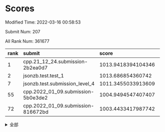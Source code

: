 # Scores

Modified Time: 2022-03-16 00:58:53

Submit Num: 207

All Rank Num: 361677

| rank |               submit               |       score        |       sigma        | pk_num |
| :--- | :--------------------------------- | :----------------- | :----------------- | :----- |
| 1    | cpp.21_12_24.submission-2b2ea0d7   | 1013.9418394104346 | 0.8251376093191882 | 6987   |
| 2    | jsonzb.test.test_1                 | 1013.686854360742  | 0.818473800480564  | 6985   |
| 7    | jsonzb.test.submission_level_4     | 1011.3455033913609 | 0.7840460977075417 | 6994   |
| 55   | cpp.2022_01_09.submission-5b0e3de2 | 1004.9494547407407 | 0.7119806101047831 | 6993   |
| 72   | cpp.2022_01_09.submission-816672bd | 1003.4433417987742 | 0.7276410642199808 | 6987   |


<details>
<summary>全部</summary>

| rank |                 submit                 |       score        |       sigma        | pk_num |
| :--- | :------------------------------------- | :----------------- | :----------------- | :----- |
| 1    | cpp.21_12_24.submission-2b2ea0d7       | 1013.9418394104346 | 0.8251376093191882 | 6987   |
| 2    | jsonzb.test.test_1                     | 1013.686854360742  | 0.818473800480564  | 6985   |
| 3    | gobigger.level_3.submission_level_3_22 | 1011.6376542604651 | 0.7781182781892966 | 6987   |
| 4    | gobigger.level_3.submission_level_3_18 | 1011.4595232032723 | 0.7489607396537457 | 6989   |
| 5    | gobigger.level_3.submission_level_3_42 | 1011.4334593627458 | 0.7823629036645828 | 6987   |
| 6    | gobigger.level_3.submission_level_3_33 | 1011.4170992424918 | 0.779627491166032  | 6989   |
| 7    | jsonzb.test.submission_level_4         | 1011.3455033913609 | 0.7840460977075417 | 6994   |
| 8    | gobigger.level_3.submission_level_3_5  | 1011.3228827300665 | 0.7862841177676676 | 6985   |
| 9    | gobigger.level_3.submission_level_3_31 | 1011.2142994266835 | 0.7689242750246843 | 6989   |
| 10   | gobigger.level_3.submission_level_3_19 | 1011.0941371639796 | 0.7786335227362866 | 6988   |
| 11   | gobigger.level_3.submission_level_3_38 | 1011.0753226406753 | 0.7789435504328752 | 6987   |
| 12   | gobigger.level_3.submission_level_3_36 | 1011.0466490905407 | 0.7693464126410673 | 6989   |
| 13   | gobigger.level_3.submission_level_3_3  | 1010.8816536347168 | 0.764673407204842  | 6988   |
| 14   | gobigger.level_3.submission_level_3_13 | 1010.8117623481402 | 0.7578388309663642 | 6996   |
| 15   | gobigger.level_3.submission_level_3_48 | 1010.7887975086711 | 0.7630522162124711 | 6987   |
| 16   | gobigger.level_3.submission_level_3_6  | 1010.7590512988709 | 0.7721021220610614 | 6992   |
| 17   | gobigger.level_3.submission_level_3_7  | 1010.7049702770589 | 0.7806935030436464 | 6990   |
| 18   | gobigger.level_3.submission_level_3_43 | 1010.6981872984168 | 0.7618653705601884 | 6988   |
| 19   | gobigger.level_3.submission_level_3_37 | 1010.6465948944466 | 0.7599315280271594 | 6995   |
| 20   | gobigger.level_3.submission_level_3_1  | 1010.6103023573792 | 0.7653829245793762 | 6988   |
| 21   | gobigger.level_3.submission_level_3_16 | 1010.606546276662  | 0.756909073554625  | 6988   |
| 22   | gobigger.level_3.submission_level_3_40 | 1010.6047723383263 | 0.7537778230333879 | 6993   |
| 23   | gobigger.level_3.submission_level_3_10 | 1010.4013788086932 | 0.7380838407031873 | 6992   |
| 24   | gobigger.level_3.submission_level_3_34 | 1010.3898295469147 | 0.7487571695023293 | 6990   |
| 25   | gobigger.level_3.submission_level_3_12 | 1010.36159016754   | 0.7710617963702502 | 6992   |
| 26   | gobigger.level_3.submission_level_3_23 | 1010.3542040701534 | 0.7690500794944779 | 6994   |
| 27   | gobigger.level_3.submission_level_3_15 | 1010.3000887362192 | 0.7534575656969308 | 6988   |
| 28   | gobigger.level_3.submission_level_3_17 | 1010.2941900992616 | 0.7809032953914646 | 6988   |
| 29   | gobigger.level_3.submission_level_3_45 | 1010.2823122403904 | 0.7666454075530745 | 6988   |
| 30   | gobigger.level_3.submission_level_3_25 | 1010.2590244178837 | 0.7464578826609601 | 6990   |
| 31   | gobigger.level_3.submission_level_3_46 | 1010.1991983108832 | 0.7593024388297375 | 6987   |
| 32   | gobigger.level_3.submission_level_3_4  | 1010.189975329295  | 0.7559287145649165 | 6993   |
| 33   | gobigger.level_3.submission_level_3_44 | 1010.0512756626971 | 0.7429814129826241 | 6990   |
| 34   | gobigger.level_3.submission_level_3_8  | 1010.050086818238  | 0.7841065668214173 | 6987   |
| 35   | gobigger.level_3.submission_level_3_27 | 1009.9594712810369 | 0.7546615078922163 | 6990   |
| 36   | gobigger.level_3.submission_level_3_24 | 1009.9530595055971 | 0.7519111038229885 | 6982   |
| 37   | gobigger.level_3.submission_level_3_30 | 1009.8762545427363 | 0.7544733158930254 | 6989   |
| 38   | gobigger.level_3.submission_level_3_14 | 1009.7544950204328 | 0.7722297935952444 | 6991   |
| 39   | gobigger.level_3.submission_level_3_26 | 1009.6887624453905 | 0.7785144382370701 | 6993   |
| 40   | gobigger.level_3.submission_level_3_11 | 1009.5783334795215 | 0.7510574932614834 | 6987   |
| 41   | gobigger.level_3.submission_level_3_28 | 1009.5487029334809 | 0.7363045500988344 | 6989   |
| 42   | gobigger.level_3.submission_level_3_20 | 1009.5427604227791 | 0.7484460600889742 | 6984   |
| 43   | gobigger.level_3.submission_level_3_39 | 1009.4784852690957 | 0.7512279715220268 | 6989   |
| 44   | gobigger.level_3.submission_level_3_9  | 1009.4644785881628 | 0.7590627841588822 | 6985   |
| 45   | gobigger.level_3.submission_level_3_41 | 1009.3977180999825 | 0.7678267294766521 | 6986   |
| 46   | gobigger.level_3.submission_level_3_29 | 1009.2910724384768 | 0.7601827906603605 | 6988   |
| 47   | gobigger.level_3.submission_level_3_49 | 1009.1823575449636 | 0.7469478674870353 | 6984   |
| 48   | gobigger.level_3.submission_level_3_47 | 1009.0640532286304 | 0.76072136301944   | 6987   |
| 49   | gobigger.level_3.submission_level_3_21 | 1008.980849160536  | 0.7302377869964112 | 6986   |
| 50   | gobigger.level_3.submission_level_3_35 | 1008.9437190839292 | 0.767578459546057  | 6987   |
| 51   | gobigger.level_3.submission_level_3_2  | 1008.9033184609423 | 0.7560606478743892 | 6987   |
| 52   | gobigger.level_3.submission_level_3_0  | 1008.8252228438251 | 0.7473640374734254 | 6991   |
| 53   | gobigger.level_3.submission_level_3_32 | 1008.7350819984904 | 0.7325479781336762 | 6991   |
| 54   | gobigger.level_1.submission_level_1_38 | 1005.2351003615044 | 0.7294624226695554 | 6987   |
| 55   | cpp.2022_01_09.submission-5b0e3de2     | 1004.9494547407407 | 0.7119806101047831 | 6993   |
| 56   | gobigger.level_1.submission_level_1_43 | 1004.6354587433273 | 0.723250173554991  | 6991   |
| 57   | gobigger.level_1.submission_level_1_16 | 1004.5803704265478 | 0.7162729217631287 | 6995   |
| 58   | gobigger.level_1.submission_level_1_23 | 1004.3334468365246 | 0.7145159939011315 | 6994   |
| 59   | gobigger.level_1.submission_level_1_26 | 1004.3288106091834 | 0.72086947099005   | 6988   |
| 60   | gobigger.level_1.submission_level_1_14 | 1004.1308676015659 | 0.7259053820834654 | 6992   |
| 61   | gobigger.level_1.submission_level_1_13 | 1003.9600533107922 | 0.7159308779184608 | 6993   |
| 62   | gobigger.level_1.submission_level_1_15 | 1003.9286358131811 | 0.7187630761659457 | 6984   |
| 63   | gobigger.level_1.submission_level_1_12 | 1003.8634956668542 | 0.7118050774542518 | 6989   |
| 64   | gobigger.level_1.submission_level_1_34 | 1003.779094827885  | 0.7092419212772797 | 6987   |
| 65   | gobigger.level_1.submission_level_1_32 | 1003.7470717735583 | 0.7218655120848602 | 6989   |
| 66   | gobigger.level_1.submission_level_1_46 | 1003.745949518288  | 0.7157667606542437 | 6989   |
| 67   | gobigger.level_1.submission_level_1_48 | 1003.691143510488  | 0.6996284119043944 | 6993   |
| 68   | gobigger.level_1.submission_level_1_25 | 1003.6445313658149 | 0.7226070165357111 | 6994   |
| 69   | gobigger.level_1.submission_level_1_40 | 1003.5276928238188 | 0.7240958389117422 | 6991   |
| 70   | gobigger.level_1.submission_level_1_19 | 1003.5261885702315 | 0.7213817636850998 | 6990   |
| 71   | gobigger.level_1.submission_level_1_11 | 1003.5091919266932 | 0.7210080931624006 | 6993   |
| 72   | cpp.2022_01_09.submission-816672bd     | 1003.4433417987742 | 0.7276410642199808 | 6987   |
| 73   | gobigger.level_1.submission_level_1_39 | 1003.441297896878  | 0.7370040405184468 | 6989   |
| 74   | gobigger.level_1.submission_level_1_42 | 1003.4354328147821 | 0.7203407391959917 | 6983   |
| 75   | gobigger.level_1.submission_level_1_6  | 1003.4319384505468 | 0.7120293653495599 | 6994   |
| 76   | gobigger.level_1.submission_level_1_4  | 1003.4050400424074 | 0.7147659237953193 | 6987   |
| 77   | gobigger.level_1.submission_level_1_20 | 1003.3533809089982 | 0.7161418949359577 | 6987   |
| 78   | gobigger.level_1.submission_level_1_30 | 1003.2863949096559 | 0.7157531375389535 | 6985   |
| 79   | gobigger.level_1.submission_level_1_1  | 1003.2793180429402 | 0.7344013463364009 | 6992   |
| 80   | gobigger.level_1.submission_level_1_24 | 1003.2599005121004 | 0.7244991068300691 | 6990   |
| 81   | gobigger.level_1.submission_level_1_17 | 1003.2084802073156 | 0.7210314912695185 | 6989   |
| 82   | gobigger.level_1.submission_level_1_8  | 1003.1908245346469 | 0.7137759191299722 | 6989   |
| 83   | gobigger.level_1.submission_level_1_41 | 1003.1629200784625 | 0.7179650200011961 | 6993   |
| 84   | gobigger.level_1.submission_level_1_2  | 1003.1581973389419 | 0.7132595813434552 | 6993   |
| 85   | gobigger.level_1.submission_level_1_29 | 1003.1519239516299 | 0.7120590869869531 | 6989   |
| 86   | gobigger.level_1.submission_level_1_18 | 1003.1213900505843 | 0.7181285185167461 | 6986   |
| 87   | gobigger.level_1.submission_level_1_10 | 1003.1087276428842 | 0.7104386179322469 | 6991   |
| 88   | gobigger.level_1.submission_level_1_22 | 1002.9893024352094 | 0.713446794072183  | 6992   |
| 89   | gobigger.level_1.submission_level_1_31 | 1002.9455220636188 | 0.7299536192287932 | 6987   |
| 90   | gobigger.level_1.submission_level_1_9  | 1002.9438683131508 | 0.7110912632078112 | 6994   |
| 91   | gobigger.level_1.submission_level_1_3  | 1002.9308606383421 | 0.7185699714028417 | 6987   |
| 92   | gobigger.level_1.submission_level_1_33 | 1002.9232860577825 | 0.7089854105116493 | 6994   |
| 93   | gobigger.level_1.submission_level_1_5  | 1002.8627133986137 | 0.7130378032251987 | 6991   |
| 94   | gobigger.level_1.submission_level_1_47 | 1002.7723655790567 | 0.7068034192951126 | 6986   |
| 95   | gobigger.level_1.submission_level_1_44 | 1002.7584855671142 | 0.7207446117424021 | 6985   |
| 96   | gobigger.level_1.submission_level_1_37 | 1002.754973742364  | 0.714194556053904  | 6988   |
| 97   | gobigger.level_1.submission_level_1_7  | 1002.714843314597  | 0.7172415535270665 | 6986   |
| 98   | gobigger.level_1.submission_level_1_45 | 1002.6671357550689 | 0.7113489825395617 | 6990   |
| 99   | gobigger.level_1.submission_level_1_35 | 1002.616184250814  | 0.7172640163827158 | 6986   |
| 100  | gobigger.level_1.submission_level_1_28 | 1002.5505155598171 | 0.7238078065266423 | 6988   |
| 101  | gobigger.level_1.submission_level_1_27 | 1002.0229658364351 | 0.7211581932030154 | 6995   |
| 102  | gobigger.level_1.submission_level_1_21 | 1002.0034735563939 | 0.7127659498902661 | 6991   |
| 103  | gobigger.level_1.submission_level_1_0  | 1001.8577273792635 | 0.7086978825709624 | 6990   |
| 104  | gobigger.level_1.submission_level_1_49 | 1001.7983292342249 | 0.71997540580176   | 6990   |
| 105  | gobigger.level_1.submission_level_1_36 | 1001.6224833301466 | 0.7216251779804589 | 6992   |
| 106  | gobigger.random.submission_random_27   | 997.3204197114799  | 0.6976113175093968 | 6985   |
| 107  | gobigger.random.submission_random_4    | 996.8764888931379  | 0.7170436855157466 | 6987   |
| 108  | gobigger.random.submission_random_16   | 996.7889810617983  | 0.7029581597854772 | 6992   |
| 109  | gobigger.random.submission_random_23   | 996.7613579315416  | 0.6954598322124813 | 6987   |
| 110  | gobigger.random.submission_random_31   | 996.6974830825968  | 0.703219613014769  | 6984   |
| 111  | gobigger.random.submission_random_6    | 996.625217275262   | 0.721958247552004  | 6991   |
| 112  | gobigger.random.submission_random_36   | 996.5088507889143  | 0.7031376916086791 | 6990   |
| 113  | gobigger.random.submission_random_33   | 996.5017105819679  | 0.7109820366529014 | 6990   |
| 114  | gobigger.random.submission_random_49   | 996.4314346036759  | 0.7111524587884775 | 6988   |
| 115  | gobigger.random.submission_random_1    | 996.3899571480422  | 0.6944564042520669 | 6984   |
| 116  | gobigger.random.submission_random_14   | 996.3792752164562  | 0.7013269438401184 | 6996   |
| 117  | gobigger.random.submission_random_48   | 996.3751288113026  | 0.7094518643485268 | 6992   |
| 118  | gobigger.random.submission_random_10   | 996.3594476058316  | 0.7087780853189223 | 6983   |
| 119  | gobigger.random.submission_random_25   | 996.3454211987587  | 0.7062594945488849 | 6990   |
| 120  | gobigger.random.submission_random_32   | 996.2174206937348  | 0.7127939330980698 | 6990   |
| 121  | gobigger.random.submission_random_43   | 996.2004807367931  | 0.705516385277081  | 6990   |
| 122  | gobigger.random.submission_random_44   | 996.1607389744051  | 0.7201409347923934 | 6988   |
| 123  | gobigger.random.submission_random_17   | 996.1557288641144  | 0.7193972269799614 | 6986   |
| 124  | gobigger.random.submission_random_8    | 996.1431106167619  | 0.7158803392367916 | 6986   |
| 125  | gobigger.random.submission_random_12   | 996.0507705122117  | 0.7205013249787237 | 6988   |
| 126  | gobigger.random.submission_random_22   | 996.0493469891419  | 0.7034812157949357 | 6983   |
| 127  | gobigger.random.submission_random_39   | 996.0351677389548  | 0.6985219573266803 | 6991   |
| 128  | gobigger.random.submission_random_20   | 995.9492360709114  | 0.7040621267849209 | 6990   |
| 129  | gobigger.random.submission_random_19   | 995.9251600411465  | 0.7169447595704033 | 6988   |
| 130  | gobigger.random.submission_random_34   | 995.9209560380642  | 0.7076123580284798 | 6986   |
| 131  | gobigger.random.submission_random_2    | 995.9177938192851  | 0.7139074587822607 | 6990   |
| 132  | gobigger.random.submission_random_29   | 995.9037758945144  | 0.7230431036507041 | 6990   |
| 133  | gobigger.random.submission_random_3    | 995.8442679108858  | 0.7174826303127644 | 6989   |
| 134  | gobigger.random.submission_random_41   | 995.82412617684    | 0.7095644776458694 | 6987   |
| 135  | gobigger.random.submission_random_0    | 995.767984317031   | 0.706247051610919  | 6990   |
| 136  | gobigger.random.submission_random_45   | 995.7675463228403  | 0.7169262560054811 | 6993   |
| 137  | gobigger.random.submission_random_24   | 995.7592462108264  | 0.7072074392057217 | 6988   |
| 138  | gobigger.random.submission_random_47   | 995.7498553954445  | 0.7163102473858702 | 6991   |
| 139  | gobigger.random.submission_random_37   | 995.7480790475508  | 0.7112240286195312 | 6992   |
| 140  | gobigger.random.submission_random_13   | 995.6461406752059  | 0.7133914546236791 | 6991   |
| 141  | gobigger.random.submission_random_9    | 995.6275020220693  | 0.7171750810873128 | 6983   |
| 142  | gobigger.random.submission_random_21   | 995.5642557351454  | 0.7099278986265188 | 6989   |
| 143  | gobigger.random.submission_random_26   | 995.5636354120172  | 0.7110646428436235 | 6987   |
| 144  | gobigger.random.submission_random_30   | 995.5306071514407  | 0.7166495505458362 | 6992   |
| 145  | gobigger.random.submission_random_38   | 995.5066164589773  | 0.7187433180869565 | 6986   |
| 146  | gobigger.random.submission_random_11   | 995.4880735822859  | 0.717385999625195  | 6988   |
| 147  | gobigger.random.submission_random_46   | 995.4822504113095  | 0.7210985402830146 | 6989   |
| 148  | gobigger.random.submission_random_15   | 995.480267378781   | 0.7166597618991691 | 6989   |
| 149  | gobigger.random.submission_random_35   | 995.4556472030807  | 0.6991261638041868 | 6991   |
| 150  | gobigger.random.submission_random_18   | 995.4011436870794  | 0.7140992483099949 | 6990   |
| 151  | gobigger.random.submission_random_28   | 995.2426301027335  | 0.7000647745860167 | 6989   |
| 152  | gobigger.random.submission_random_40   | 995.1483348834911  | 0.7021834249539859 | 6987   |
| 153  | gobigger.random.submission_random_5    | 995.0846722454005  | 0.7098962770788415 | 6987   |
| 154  | gobigger.random.submission_random_7    | 995.0332878611703  | 0.7291772901376391 | 6993   |
| 155  | gobigger.random.submission_random_42   | 994.8428528914524  | 0.7176918080422772 | 6993   |
| 156  | gobigger.level_2.submission_level_2_8  | 993.5013530812504  | 0.7222243201092775 | 6982   |
| 157  | gobigger.level_2.submission_level_2_49 | 993.3688989040445  | 0.7413609082795318 | 6985   |
| 158  | gobigger.level_2.submission_level_2_46 | 993.2893151382691  | 0.7248810027951774 | 6992   |
| 159  | gobigger.level_2.submission_level_2_27 | 993.1839576622547  | 0.7550061291557528 | 6992   |
| 160  | gobigger.level_2.submission_level_2_6  | 993.101076675411   | 0.7251459353163233 | 6991   |
| 161  | gobigger.level_2.submission_level_2_11 | 992.9195375249961  | 0.7533829828434079 | 6987   |
| 162  | gobigger.level_2.submission_level_2_41 | 992.8742478421041  | 0.7298193142141111 | 6991   |
| 163  | gobigger.level_2.submission_level_2_29 | 992.8454495728838  | 0.732818875133054  | 6987   |
| 164  | gobigger.level_2.submission_level_2_25 | 992.72834192444    | 0.7327580806170487 | 6990   |
| 165  | gobigger.level_2.submission_level_2_14 | 992.6356723937726  | 0.7418929431700678 | 6989   |
| 166  | gobigger.level_2.submission_level_2_9  | 992.603172635904   | 0.7307668488495409 | 6989   |
| 167  | gobigger.level_2.submission_level_2_20 | 992.5848935423302  | 0.7369008427634127 | 6987   |
| 168  | gobigger.level_2.submission_level_2_3  | 992.577805652496   | 0.7401921989839211 | 6990   |
| 169  | gobigger.level_2.submission_level_2_33 | 992.4972756780626  | 0.7294988082027083 | 6988   |
| 170  | gobigger.level_2.submission_level_2_45 | 992.4780242008108  | 0.7712678300291366 | 6989   |
| 171  | gobigger.level_2.submission_level_2_28 | 992.3996110837354  | 0.7492593975088113 | 6985   |
| 172  | gobigger.level_2.submission_level_2_15 | 992.3283145096262  | 0.7303833184011405 | 6989   |
| 173  | gobigger.level_2.submission_level_2_5  | 992.2407726382869  | 0.7425944735876692 | 6990   |
| 174  | gobigger.level_2.submission_level_2_47 | 992.1737044109474  | 0.7623699687305635 | 6995   |
| 175  | gobigger.level_2.submission_level_2_35 | 992.129057067177   | 0.7381621719710586 | 6986   |
| 176  | gobigger.level_2.submission_level_2_24 | 992.1226799069774  | 0.7481952955365262 | 6983   |
| 177  | gobigger.level_2.submission_level_2_26 | 992.1105595592161  | 0.7346901518112414 | 6988   |
| 178  | gobigger.level_2.submission_level_2_44 | 992.0783603512359  | 0.7326773455661164 | 6987   |
| 179  | gobigger.level_2.submission_level_2_18 | 992.0635308577815  | 0.7367840696157296 | 6985   |
| 180  | gobigger.level_2.submission_level_2_17 | 992.0601816141437  | 0.745902825985565  | 6990   |
| 181  | gobigger.level_2.submission_level_2_16 | 992.0237590718604  | 0.7618588151400518 | 6988   |
| 182  | gobigger.level_2.submission_level_2_4  | 992.0036625000831  | 0.7594425650945584 | 6986   |
| 183  | gobigger.level_2.submission_level_2_10 | 991.9122412573581  | 0.7581239163678645 | 6984   |
| 184  | gobigger.level_2.submission_level_2_13 | 991.9000409126417  | 0.7410316634321525 | 6991   |
| 185  | gobigger.level_2.submission_level_2_23 | 991.7334011691611  | 0.7347652823229595 | 6992   |
| 186  | gobigger.level_2.submission_level_2_48 | 991.7153338464494  | 0.7633069998339341 | 6988   |
| 187  | gobigger.level_2.submission_level_2_2  | 991.7119510013566  | 0.7490294586713252 | 6989   |
| 188  | gobigger.level_2.submission_level_2_21 | 991.6858298820861  | 0.747589360130008  | 6987   |
| 189  | gobigger.level_2.submission_level_2_0  | 991.6179622423151  | 0.738280668110461  | 6985   |
| 190  | gobigger.level_2.submission_level_2_30 | 991.6052484774572  | 0.7527613074793945 | 6984   |
| 191  | gobigger.level_2.submission_level_2_19 | 991.6007443221243  | 0.7505516755269376 | 6991   |
| 192  | gobigger.level_2.submission_level_2_36 | 991.5429417614297  | 0.7566383991784815 | 6985   |
| 193  | gobigger.level_2.submission_level_2_42 | 991.5328297097757  | 0.7550864730352926 | 6984   |
| 194  | gobigger.level_2.submission_level_2_43 | 991.4625579918089  | 0.7359097266997336 | 6990   |
| 195  | gobigger.level_2.submission_level_2_31 | 991.4597117320327  | 0.7514552762810974 | 6992   |
| 196  | gobigger.level_2.submission_level_2_40 | 991.4101104348604  | 0.7376249020301802 | 6993   |
| 197  | gobigger.level_2.submission_level_2_1  | 991.324989027614   | 0.7699045357562668 | 6988   |
| 198  | gobigger.level_2.submission_level_2_7  | 991.2454952064912  | 0.7618778113510275 | 6989   |
| 199  | gobigger.level_2.submission_level_2_39 | 991.1788176952837  | 0.7687773857851192 | 6992   |
| 200  | gobigger.level_2.submission_level_2_34 | 991.1194087711233  | 0.7524821335414256 | 6989   |
| 201  | gobigger.level_2.submission_level_2_38 | 991.027459298029   | 0.7702468902438987 | 6993   |
| 202  | gobigger.level_2.submission_level_2_32 | 990.8806842328894  | 0.7571608146780827 | 6989   |
| 203  | gobigger.level_2.submission_level_2_22 | 990.878926465178   | 0.7605728815186719 | 6994   |
| 204  | gobigger.level_2.submission_level_2_12 | 990.2648291218236  | 0.7731451671695095 | 6985   |
| 205  | gobigger.level_2.submission_level_2_37 | 989.740018093482   | 0.7841281965581325 | 6990   |
| 206  | gobigger.none.submission_none_0        | 980.6045487720559  | 1.156490496716616  | 6983   |
| 207  | gobigger.none.submission_none_1        | 974.3285700439966  | 1.6430689482570517 | 6990   |

</details>